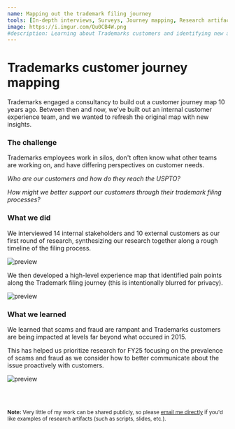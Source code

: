 ```yaml
---
name: Mapping out the trademark filing journey
tools: [In-depth interviews, Surveys, Journey mapping, Research artifacts]
image: https://i.imgur.com/Qu0CB4W.png
#description: Learning about Trademarks customers and identifying new areas for long-term research.
---
```


# Trademarks customer journey mapping

Trademarks engaged a consultancy to build out a customer journey map 10 years ago. Between then and now, we've built out an internal customer experience team, and we wanted to refresh the original map with new insights.

### The challenge

Trademarks employees work in silos, don't often know what other teams are working on, and have differing perspectives on customer needs.

<i>Who are our customers and how do they reach the USPTO?</i>


<i>How might we better support our customers through their trademark filing processes?</i>

### What we did 

We interviewed 14 internal stakeholders and 10 external customers as our first round of research, synthesizing our research together along a rough timeline of the filing process.


![preview](https://i.imgur.com/TpTWLPd.png)

We then developed a high-level experience map that identified pain points along the Trademark filing journey (this is intentionally blurred for privacy).


![preview](https://i.imgur.com/Qu0CB4W.png)


### What we learned

We learned that scams and fraud are rampant and Trademarks customers are being impacted at levels far beyond what occured in 2015. 

This has helped us prioritize research for FY25 focusing on the prevalence of scams and fraud as we consider how to better communicate about the issue proactively with customers. 

![preview](https://i.imgur.com/wuXM88I.png)

<br>

<br>


<p style="font-size: 12px;"><b>Note:</b> Very little of my work can be shared publicly, so please <a href="mailto:roya.moussapour@gmail.com">email me directly</a> if you'd like examples of research artifacts (such as scripts, slides, etc.).</p>

